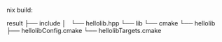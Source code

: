 nix build:

result
├── include
│   └── hellolib.hpp
└── lib
    └── cmake
        └── hellolib
            ├── hellolibConfig.cmake
            └── hellolibTargets.cmake
